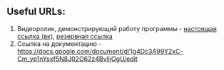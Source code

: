 ## Useful URLs:
1. Видеоролик, демонстрирующий работу программы - [настоящая ссылка (вк)](), [резервная ссылка](https://disk.yandex.ru/client/disk/sh1t%2B%2B)
2. Ссылка на документацию - https://docs.google.com/document/d/1g4Dc3A99Y2xC-Cm_yp1nYsxf5N8J02O62z4BvljjOgU/edit
